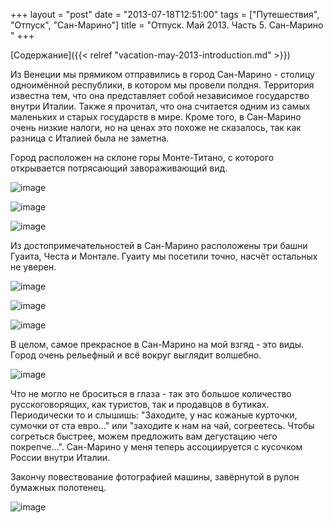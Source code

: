 +++
layout = "post"
date = "2013-07-18T12:51:00"
tags = ["Путешествия", "Отпуск", "Сан-Марино"]
title = "Отпуск. Май 2013. Часть 5. Сан-Марино "
+++

[Содержание]({{< relref "vacation-may-2013-introduction.md" >}})

Из Венеции мы прямиком отправились в город Сан-Марино - столицу одноимённой республики, в котором мы провели полдня. Территория известна тем, что она представляет собой независимое государство внутри Италии. Также я прочитал, что она считается одним из самых маленьких и старых государств в мире. Кроме того, в Сан-Марино очень низкие налоги, но на ценах это похоже не сказалось, так как разница с Италией была не заметна.

Город расположен на склоне горы Монте-Титано, с которого открывается потрясающий завораживающий вид.

![image](/blog/2013/07/vacation-may-2013-san-marino-1.jpg)

![image](/blog/2013/07/vacation-may-2013-san-marino-2.jpg)

![image](/blog/2013/07/vacation-may-2013-san-marino-3.jpg)

Из достопримечательностей в Сан-Марино расположены три башни Гуаита, Честа и Монтале. Гуаиту мы посетили точно, насчёт остальных не уверен.

![image](/blog/2013/07/vacation-may-2013-san-marino-4.jpg)

![image](/blog/2013/07/vacation-may-2013-san-marino-5.jpg)

![image](/blog/2013/07/vacation-may-2013-san-marino-6.jpg)

В целом, самое прекрасное в Сан-Марино на мой взгяд - это виды. Город очень рельефный и всё вокруг выглядит волшебно.

![image](/blog/2013/07/vacation-may-2013-san-marino-7.jpg)

Что не могло не броситься в глаза - так это большое количество русскоговорящих, как туристов, так и продавцов в бутиках. Периодически то и слышишь: "Заходите, у нас кожаные курточки, сумочки от ста евро..." или "заходите к нам на чай, согреетесь. Чтобы согреться быстрее, можем предложить вам дегустацию чего покрепче...". Сан-Марино у меня теперь ассоциируется с кусочком России внутри Италии.

Закончу повествование фотографией машины, завёрнутой в рулон бумажных полотенец.  

![image](/blog/2013/07/vacation-may-2013-san-marino-8.jpg)

 